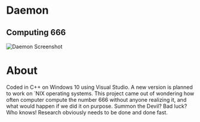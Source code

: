 # Daemon
## Computing 666

![Daemon Screenshot](https://github.com/powercrypt/Daemon/blob/master/Daemon.png)

# About

Coded in C++ on Windows 10 using Visual Studio.  A new version is planned to work on `NIX operating systems.
This project came out of wondering how often computer compute the number 666 without anyone realizing it, and what would happen if we did it on purpose. Summon the Devil? Bad luck? Who knows!  Research obviously needs to be done and done fast.
